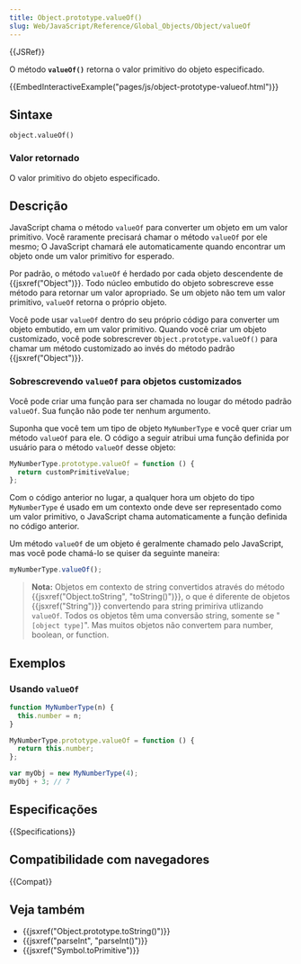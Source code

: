 ```yaml
---
title: Object.prototype.valueOf()
slug: Web/JavaScript/Reference/Global_Objects/Object/valueOf
---
```


{{JSRef}}

O método **`valueOf()`** retorna o valor primitivo do objeto especificado.

{{EmbedInteractiveExample("pages/js/object-prototype-valueof.html")}}

## Sintaxe

```
object.valueOf()
```

### Valor retornado

O valor primitivo do objeto especificado.

## Descrição

JavaScript chama o método `valueOf` para converter um objeto em um valor primitivo. Você raramente precisará chamar o método `valueOf` por ele mesmo; O JavaScript chamará ele automaticamente quando encontrar um objeto onde um valor primitivo for esperado.

Por padrão, o método `valueOf` é herdado por cada objeto descendente de {{jsxref("Object")}}. Todo núcleo embutido do objeto sobrescreve esse método para retornar um valor apropriado. Se um objeto não tem um valor primitivo, `valueOf` retorna o próprio objeto.

Você pode usar `valueOf` dentro do seu próprio código para converter um objeto embutido, em um valor primitivo. Quando você criar um objeto customizado, você pode sobrescrever `Object.prototype.valueOf()` para chamar um método customizado ao invés do método padrão {{jsxref("Object")}}.

### Sobrescrevendo `valueOf` para objetos customizados

Você pode criar uma função para ser chamada no lougar do método padrão `valueOf`. Sua função não pode ter nenhum argumento.

Suponha que você tem um tipo de objeto `MyNumberType` e você quer criar um método `valueOf` para ele. O código a seguir atribui uma função definida por usuário para o método `valueOf` desse objeto:

```js
MyNumberType.prototype.valueOf = function () {
  return customPrimitiveValue;
};
```

Com o código anterior no lugar, a qualquer hora um objeto do tipo `MyNumberType` é usado em um contexto onde deve ser representado como um valor primitivo, o JavaScript chama automaticamente a função definida no código anterior.

Um método `valueOf` de um objeto é geralmente chamado pelo JavaScript, mas você pode chamá-lo se quiser da seguinte maneira:

```js
myNumberType.valueOf();
```

> **Nota:** Objetos em contexto de string convertidos através do método {{jsxref("Object.toString", "toString()")}}, o que é diferente de objetos {{jsxref("String")}} convertendo para string primiriva utlizando `valueOf`. Todos os objetos têm uma conversão string, somente se "`[object type]`". Mas muitos objetos não convertem para number, boolean, or function.

## Exemplos

### Usando `valueOf`

```js
function MyNumberType(n) {
  this.number = n;
}

MyNumberType.prototype.valueOf = function () {
  return this.number;
};

var myObj = new MyNumberType(4);
myObj + 3; // 7
```

## Especificações

{{Specifications}}

## Compatibilidade com navegadores

{{Compat}}

## Veja também

- {{jsxref("Object.prototype.toString()")}}
- {{jsxref("parseInt", "parseInt()")}}
- {{jsxref("Symbol.toPrimitive")}}
